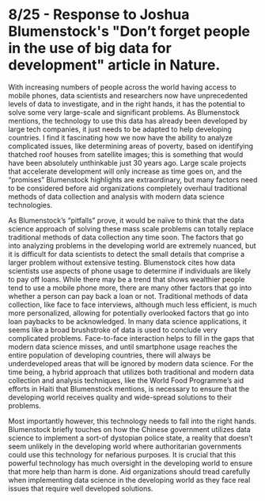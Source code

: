 # 8/25 - Response to Joshua Blumenstock's "Don’t forget people in the use of big data for development" article in Nature.

With increasing numbers of people across the world having access to mobile phones, data scientists and researchers now have unprecedented levels of data to investigate, and in the right hands, it has the potential to solve some very large-scale and significant problems. As Blumenstock mentions, the technology to use this data has already been developed by large tech companies, it just needs to be adapted to help developing countries. I find it fascinating how we now have the ability to analyze complicated issues, like determining areas of poverty, based on identifying thatched roof houses from satellite images; this is something that would have been absolutely unthinkable just 30 years ago. Large scale projects that accelerate development will only increase as time goes on, and the “promises” Blumenstock highlights are extraordinary, but many factors need to be considered before aid organizations completely overhaul traditional methods of data collection and analysis with modern data science technologies.

As Blumenstock’s “pitfalls” prove, it would be naïve to think that the data science approach of solving these mass scale problems can totally replace traditional methods of data collection any time soon. The factors that go into analyzing problems in the developing world are extremely nuanced, but it is difficult for data scientists to detect the small details that comprise a larger problem without extensive testing. Blumenstock cites how data scientists use aspects of phone usage to determine if individuals are likely to pay off loans. While there may be a trend that shows wealthier people tend to use a mobile phone more, there are many other factors that go into whether a person can pay back a loan or not. Traditional methods of data collection, like face to face interviews, although much less efficient, is much more personalized, allowing for potentially overlooked factors that go into loan paybacks to be acknowledged. In many data science applications, it seems like a broad brushstroke of data is used to conclude very complicated problems. Face-to-face interaction helps to fill in the gaps that modern data science misses, and until smartphone usage reaches the entire population of developing countries, there will always be underdeveloped areas that will be ignored by modern data science. For the time being, a hybrid approach that utilizes both traditional and modern data collection and analysis techniques, like the World Food Programme’s aid efforts in Haiti that Blumenstock mentions, is necessary to ensure that the developing world receives quality and wide-spread solutions to their problems.

Most importantly however, this technology needs to fall into the right hands. Blumenstock briefly touches on how the Chinese government utilizes data science to implement a sort-of dystopian police state, a reality that doesn’t seem unlikely in the developing world where authoritarian governments could use this technology for nefarious purposes. It is crucial that this powerful technology has much oversight in the developing world to ensure that more help than harm is done. Aid organizations should tread carefully when implementing data science in the developing world as they face real issues that require well developed solutions.





